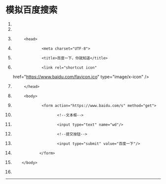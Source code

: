﻿
# 模拟百度搜索




1.  <!DOCTYPE html>
2.  <html>
3.          <head>
4.                  <meta charset="UTF-8">
5.                  <title>百度一下，你就知道</title>
6.                  <link rel="shortcut icon"
    href="https://www.baidu.com/favicon.ico" type="image/x-icon" />
7.          </head>
8.          <body>
9.                  <form action="https://www.baidu.com/s" method="get">
10.                         <!--文本框-->
11.                         <input type="text" name="wd"/>
12.                         <!--提交按钮-->
13.                         <input type="submit" value="百度一下"/>
14.                 </form>
15.         </body>
16. </html>

 






------------------------------------------------------------

